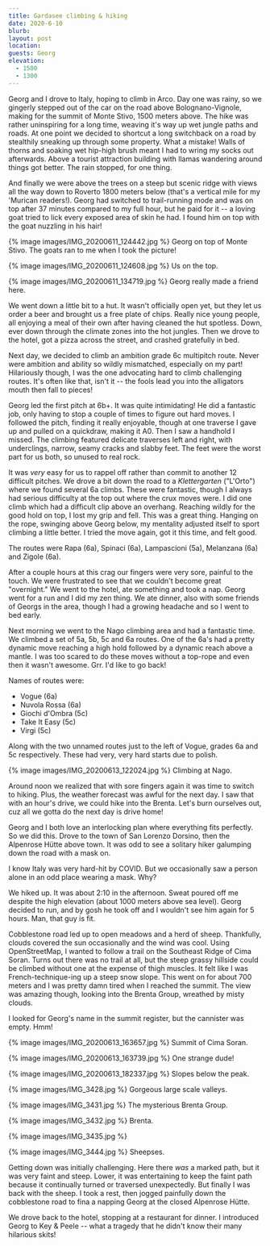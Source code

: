 ```yaml
---
title: Gardasee climbing & hiking
date: 2020-6-10
blurb: 
layout: post
location: 
guests: Georg
elevation:
  - 1500
  - 1300
---
```


Georg and I drove to Italy, hoping to climb in Arco.
Day one was rainy, so we gingerly stepped out of the car on the road
above Bolognano-Vignole, making for the summit of Monte Stivo,
1500 meters above. The hike was rather uninspiring for a long
time, weaving it's way up wet jungle paths and roads.
At one point we decided to shortcut a long switchback on a road
by stealthily sneaking up through some property. What a mistake!
Walls of thorns and soaking wet hip-high brush meant I had
to wring my socks out afterwards. Above a tourist attraction
building with llamas wandering around things got better.
The rain stopped, for one thing.

And finally we were above the trees on a steep but scenic ridge
with views all the way down to Roverto 1800 meters below (that's
a vertical mile for my 'Murican readers!). Georg had switched to
trail-running mode and was on top after 37 minutes compared to my
full hour, but he paid for it -- a loving goat tried to lick every
exposed area of skin he had. I found him on top with the goat
nuzzling in his hair!

{% image images/IMG_20200611_124442.jpg %}
Georg on top of Monte Stivo. The goats ran to me when I took the picture!

{% image images/IMG_20200611_124608.jpg %}
Us on the top.

{% image images/IMG_20200611_134719.jpg %}
Georg really made a friend here.

We went down a little bit to a hut. It wasn't officially open yet,
but they let us order a beer and brought us a free plate of chips.
Really nice young people, all enjoying a meal of their own after having
cleaned the hut spotless. Down, ever down through the climate zones
into the hot jungles. Then we drove to the hotel, got a pizza across
the street, and crashed gratefully in bed.

Next day, we decided to climb an ambition grade 6c multipitch route.
Never were ambition and ability so wildly mismatched, especially on
my part! Hilariously though, I was the one advocating hard to climb
challenging routes. It's often like that, isn't it -- the fools lead
you into the alligators mouth then fall to pieces!

Georg led the first pitch at 6b+. It was quite intimidating! He did a fantastic
job, only having to stop a couple of times to figure out hard moves.
I followed the pitch, finding it really enjoyable, though at one traverse
I gave up and pulled on a quickdraw, making it A0. Then I saw a handhold
I missed. The climbing featured delicate traverses left and right, with
underclings, narrow, seamy cracks and slabby feet. The feet were the
worst part for us both, so unused to real rock.

It was *very* easy for us to rappel off rather than commit to another
12 difficult pitches. We drove a bit down the road to a *Klettergarten*
("L'Orto")
where we found several 6a climbs. These were fantastic, though I always
had serious difficulty at the top out where the crux moves were.
I did one climb which had a difficult clip above an overhang. Reaching
wildly for the good hold on top, I lost my grip and fell. This was
a great thing. Hanging on the rope, swinging above Georg below, my
mentality adjusted itself to sport climbing a little better.
I tried the move again, got it this time, and felt good.

The routes were Rapa (6a), Spinaci (6a), Lampascioni (5a), Melanzana (6a)
and Zigole (6a).

After a couple hours at this crag our fingers were very sore, painful
to the touch. We were frustrated to see that we couldn't become great
"overnight." We went to the hotel, ate something and took a nap. Georg
went for a run and I did my zen thing. We ate dinner, also with some
friends of Georgs in the area, though I had a growing headache and
so I went to bed early.

Next morning we went to the Nago climbing area and had a fantastic time.
We climbed a set of 5a, 5b, 5c and 6a routes. One of the 6a's had
a pretty dynamic move reaching a high hold followed by a dynamic reach
above a mantle. I was too scared to do these moves without a top-rope
and even then it wasn't awesome. Grr. I'd like to go back!

Names of routes were:

  * Vogue (6a)
  * Nuvola Rossa (6a)
  * Giochi d'Ombra (5c)
  * Take It Easy (5c)
  * Virgi (5c)

Along with the two unnamed routes just to the left of Vogue, grades 6a and 5c
respectively. These had very, very hard starts due to polish.

{% image images/IMG_20200613_122024.jpg %}
Climbing at Nago.

Around noon we realized that with sore fingers again it was time to switch to
hiking. Plus, the weather forecast was awful for the next day. I saw that
with an hour's drive, we could hike into the Brenta. Let's burn ourselves
out, cuz all we gotta do the next day is drive home!

Georg and I both love an interlocking plan where everything fits perfectly.
So we did this. Drove to the town of San Lorenzo Dorsino, then the
Alpenrose Hütte above town. It was odd to see a solitary hiker galumping
down the road with a mask on.

I know Italy was very hard-hit by COVID. But we occasionally saw a person
alone in an odd place wearing a mask. Why?

We hiked up. It was about 2:10 in the afternoon. Sweat poured off me despite
the high elevation (about 1000 meters above sea level). Georg decided to
run, and by gosh he took off and I wouldn't see him again for 5 hours.
Man, that guy is fit.

Cobblestone road led up to open meadows and a herd of sheep. Thankfully,
clouds covered the sun occasionally and the wind was cool. Using
OpenStreetMap, I wanted to follow a trail on the Southeast Ridge of
Cima Soran. Turns out there was no trail at all, but the steep grassy
hillside could be climbed without one at the expense of thigh muscles.
It felt like I was French-technique-ing up a steep snow slope. This went
on for about 700 meters and I was pretty damn tired when I reached the summit.
The view was amazing though, looking into the Brenta Group, wreathed by
misty clouds.

I looked for Georg's name in the summit register, but the cannister was
empty. Hmm!

{% image images/IMG_20200613_163657.jpg %}
Summit of Cima Soran.

{% image images/IMG_20200613_163739.jpg %}
One strange dude!

{% image images/IMG_20200613_182337.jpg %}
Slopes below the peak.

{% image images/IMG_3428.jpg %}
Gorgeous large scale valleys.

{% image images/IMG_3431.jpg %}
The mysterious Brenta Group.

{% image images/IMG_3432.jpg %}
Brenta.

{% image images/IMG_3435.jpg %}

{% image images/IMG_3444.jpg %}
Sheepses.

Getting down was initially challenging. Here there *was* a marked path,
but it was very faint and steep. Lower, it was entertaining to
keep the faint path because it continually turned or traversed
unexpectedly. But finally I was back with the sheep. I took a rest,
then jogged painfully down the cobblestone road to fina a napping
Georg at the closed Alpenrose Hütte.

We drove back to the hotel, stopping at a restaurant for dinner.
I introduced Georg to Key & Peele -- what a tragedy that he didn't know
their many hilarious skits!




